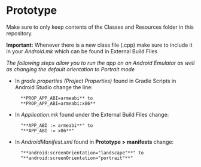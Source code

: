 # Prototype

Make sure to only keep contents of the Classes and Resources folder in this repository.

**Important:**
Whenever there is a new class file (.cpp) make sure to include it in your *Android.mk* which can be found in External Build Files


*The following steps allow you to run the app on an Android Emulator as well as changing the default orientation to Portrait mode*
* In *grade.properties (Project Properties)* found in Gradle Scripts in Android Studio change the line: 

        **PROP_APP_ABI=armeabi** to
        **PROP_APP_ABI=armeabi:x86**
* In *Application.mk* found under the External Build Files change:

        "**APP_ABI := armeabi**" to   
        "**APP_ABI := x86**" 
* In *AndroidManifest.xml* found in **Prototype > manifests** change:
    
        "**android:screenOrientation="landscape"**" to
        "**android:screenOrientation="portrait"**"